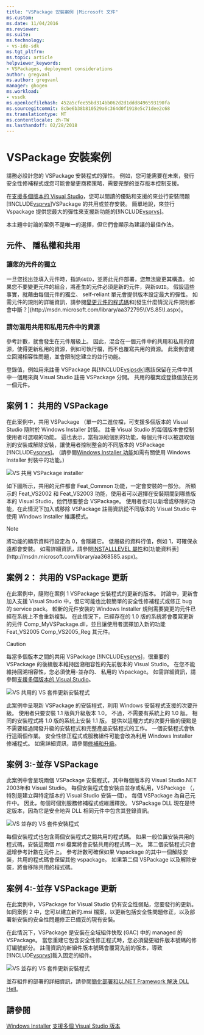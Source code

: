 ```yaml
---
title: "VSPackage 安裝案例 |Microsoft 文件"
ms.custom: 
ms.date: 11/04/2016
ms.reviewer: 
ms.suite: 
ms.technology:
- vs-ide-sdk
ms.tgt_pltfrm: 
ms.topic: article
helpviewer_keywords:
- VSPackages, deployment considerations
author: gregvanl
ms.author: gregvanl
manager: ghogen
ms.workload:
- vssdk
ms.openlocfilehash: 452a5cfee55bd314bb062d2d1ddd8496593190fa
ms.sourcegitcommit: 8cbe6b38b810529a6c364d0f1918e5c71dee2c68
ms.translationtype: MT
ms.contentlocale: zh-TW
ms.lasthandoff: 02/28/2018
---
```

# <a name="vspackage-setup-scenarios"></a>VSPackage 安裝案例

請務必設計您的 VSPackage 安裝程式的彈性。 例如，您可能需要在未來，發行安全性修補程式或您可能會變更商務策略，需要完整的並存版本控制支援。

在[支援多個版本的 Visual Studio](../../extensibility/supporting-multiple-versions-of-visual-studio.md)，您可以閱讀的優點和支援的來並行安裝問題[!INCLUDE[vsprvs](../../code-quality/includes/vsprvs_md.md)]VSPackage 的共用或並存安裝。 簡單地說，來並行 Vspackage 提供您最大的彈性來支援新功能的[!INCLUDE[vsprvs](../../code-quality/includes/vsprvs_md.md)]。

本主題中討論的案例不是唯一的選擇，但它們會顯示為建議的最佳作法。

## <a name="components-privacy-and-sharing"></a>元件、 隱私權和共用

### <a name="make-your-components-independent"></a>讓您的元件的獨立

一旦您找出並填入元件時，指派`GUID`，並將此元件部署，您無法變更其構造。 如果您不要變更元件的組合，將產生的元件必須是新的元件，與新`GUID`。 假設這些事實，就藉由每個元件的獨立、 self-reliant 單元會提供版本設定最大的彈性。 如需元件的規則的詳細資訊，請參閱[變更元件的程式碼](http://msdn.microsoft.com/library/aa367849\(VS.85\).aspx)和[發生什麼情況元件規則都會中斷？](http://msdn.microsoft.com/library/aa372795\(VS.85\).aspx)。

### <a name="do-not-mix-shared-and-private-resources-in-a-component"></a>請勿混用共用和私用元件中的資源

參考計數，就會發生在元件層級上。 因此，混合在一個元件中的共用和私用的資源，使得更新私用的資源，例如可執行檔，而不也覆寫共用的資源。 此案例會建立回溯相容性問題，並會限制您建立的並行功能。

登錄值，例如用來註冊 VSPackage 與[!INCLUDE[vsipsdk](../../extensibility/includes/vsipsdk_md.md)]應該保留在元件中其中一個用來與 Visual Studio 註冊 VSPackage 分開。 共用的檔案或登錄值放在另一個元件。

## <a name="scenario-1-shared-vspackage"></a>案例 1： 共用的 VSPackage

在此案例中，共用 VSPackage （單一的二進位檔，可支援多個版本的 Visual Studio 隨附於 Windows Installer 封裝。 註冊 Visual Studio 的每個版本會控制使用者可選取的功能。 這也表示，當指派給個別的功能，每個元件可以被選取個別的安裝或解除安裝，讓使用者控制整合的不同版本的 VSPackage [!INCLUDE[vsprvs](../../code-quality/includes/vsprvs_md.md)]。 (請參閱[Windows Installer 功能](http://msdn.microsoft.com/library/aa372840\(VS.85\).aspx)如需有關使用 Windows Installer 封裝中的功能。)

![VS 共用 VSPackage installer](../../extensibility/internals/media/vs_sharedpackage.gif "VS_SharedPackage")

如下圖所示，共用的元件都會 Feat_Common 功能，一定會安裝的一部分。 所顯示的 Feat_VS2002 和 Feat_VS2003 功能，使用者可以選擇在安裝期間到哪些版本的 Visual Studio，他們想要整合 VSPackage。 使用者也可以新增或移除的功能，在此情況下加入或移除 VSPackage 註冊資訊從不同版本的 Visual Studio 中使用 Windows Installer 維護模式。

> [!NOTE]
> 將功能的顯示資料行設定為 0，會隱藏它。 低層級的資料行值，例如 1，可確保永遠都會安裝。 如需詳細資訊，請參閱[INSTALLLEVEL 屬性](http://msdn.microsoft.com/library/aa369536\(VS.85\).aspx)和[功能資料表](http://msdn.microsoft.com/library/aa368585.aspx)。

## <a name="scenario-2-shared-vspackage-update"></a>案例 2： 共用的 VSPackage 更新

在此案例中，隨附在案例 1 VSPackage 安裝程式的更新的版本。 討論中，更新會加入支援 Visual Studio 中，但它可能也比較簡單的安全性修補程式或修正 bug 的 service pack。 較新的元件安裝的 Windows Installer 規則需要變更的元件已經在系統上不會重新複製。 在此情況下，已經存在的 1.0 版的系統將會覆寫更新的元件 Comp_MyVSPackage.dll，並且讓使用者選擇加入新的功能 Feat_VS2005 Comp_VS2005_Reg 其元件。

> [!CAUTION]
> 每當多個版本之間的共用 VSPackage [!INCLUDE[vsprvs](../../code-quality/includes/vsprvs_md.md)]，很重要的 VSPackage 的後續版本維持回溯相容性的先前版本的 Visual Studio。 在您不能維持回溯相容性，您必須使用-並存的、 私用的 Vspackage。 如需詳細資訊，請參閱[支援多個版本的 Visual Studio](../../extensibility/supporting-multiple-versions-of-visual-studio.md)。

![VS 共用的 VS 套件更新安裝程式](../../extensibility/internals/media/vs_sharedpackageupdate.gif "VS_SharedPackageUpdate")

此案例中呈現新 VSPackage 的安裝程式，利用 Windows 安裝程式支援的次要升級。 使用者只要安裝 1.1 版與升級版本 1.0。 不過，不需要有系統上的 1.0 版。 相同的安裝程式將 1.0 版的系統上安裝 1.1 版。 提供以這種方式的次要升級的優點是不需要經過開發升級的安裝程式和完整產品安裝程式的工作。 一個安裝程式會執行這兩個作業。 安全性修正程式或服務組件可能會改為利用 Windows Installer 修補程式。 如需詳細資訊，請參閱[修補和升級](http://msdn.microsoft.com/library/aa370579\(VS.85\).aspx)。

## <a name="scenario-3-side-by-side-vspackage"></a>案例 3:-並存 VSPackage

此案例中會呈現兩個 VSPackage 安裝程式，其中每個版本的 Visual Studio.NET 2003年和 Visual Studio。 每個安裝程式會安裝由並存或私用，VSPackage （，特別是建立與特定版本的 Visual Studio 安裝一個）。 每個 VSPackage 為自己元件中。 因此，每個可個別服務修補程式或維護釋放。 VSPackage DLL 現在是特定版本，因為它是安全地與 DLL 相同元件中包含其登錄資訊。

![VS 並存的 VS 套件安裝程式](../../extensibility/internals/media/vs_sbys_package.gif "VS_SbyS_Package")

每個安裝程式也包含兩個安裝程式之間共用的程式碼。 如果一般位置安裝共用的程式碼，安裝這兩個.msi 檔案將會安裝共用的程式碼一次。 第二個安裝程式只會遞增參考計數在元件上。 參考計數可確保如果 Vspackage 的其中一個解除安裝，共用的程式碼會保留其他 vspackage。 如果第二個 VSPackage 以及解除安裝，將會移除共用的程式碼。

## <a name="scenario-4-side-by-side-vspackage-update"></a>案例 4:-並存 VSPackage 更新

在此案例中，VSPackage for Visual Studio 仍有安全性弱點，您要發行的更新。 如同案例 2 中，您可以建立新的.msi 檔案，以更新包括安全性問題修正，以及部署新安裝的安全性問題修正已備妥的現有安裝。

在此情況下，VSPackage 是安裝在全域組件快取 (GAC) 中的 managed 的 VSPackage。 當您重建它包含安全性修正程式時，您必須變更組件版本號碼的修訂編號部分。 註冊資訊的新組件版本號碼會覆寫先前的版本，導致[!INCLUDE[vsprvs](../../code-quality/includes/vsprvs_md.md)]載入固定的組件。

![VS 並存的 VS 套件更新安裝程式](../../extensibility/internals/media/vs_sbys_packageupdate.gif "VS_SbyS_PackageUpdate")

並存組件的部署的詳細資訊，請參閱[簡化部署和以.NET Framework 解決 DLL Hell](http://msdn.microsoft.com/library/ms973843.aspx)。

## <a name="see-also"></a>請參閱

[Windows Installer](http://msdn.microsoft.com/library/cc185688\(VS.85\).aspx)  
[支援多個 Visual Studio 版本](../../extensibility/supporting-multiple-versions-of-visual-studio.md)